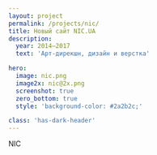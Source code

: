 ```yaml
---
layout: project
permalink: /projects/nic/
title: Новый сайт NIC.UA
description:
  year: 2014–2017
  text: 'Арт-дирекшн, дизайн и верстка'

hero:
  image: nic.png
  image2x: nic@2x.png
  screenshot: true
  zero_bottom: true
  style: 'background-color: #2a2b2c;'

class: 'has-dark-header'
---
```


NIC